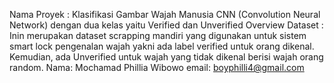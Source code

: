 Nama Proyek : Klasifikasi Gambar Wajah Manusia CNN (Convolution Neural Network) dengan dua kelas yaitu  Verified dan Unverified
Overview Dataset : Inin merupakan dataset scrapping mandiri yang digunakan untuk sistem smart lock pengenalan wajah yakni ada label verified untuk orang dikenal. Kemudian, ada Unverified untuk wajah yang tidak dikenal berisi wajah orang random.
Nama: Mochamad Phillia Wibowo
email: boyphilli4@gmail.com
